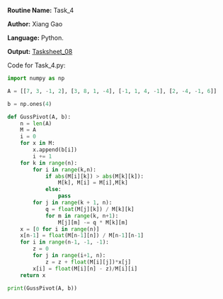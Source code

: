 **Routine Name:** Task_4

**Author:** Xiang Gao 

**Language:** Python.

**Output:** [Tasksheet_08](https://github.com/GoByMark/math4610/blob/main/Homework_Tasks/Tasksheet_08/Tasksheet%2008.pdf)

Code for Task_4.py:  
```Python
import numpy as np

A = [[7, 3, -1, 2], [3, 8, 1, -4], [-1, 1, 4, -1], [2, -4, -1, 6]]

b = np.ones(4)

def GussPivot(A, b):
    n = len(A)
    M = A
    i = 0
    for x in M:
        x.append(b[i])
        i += 1
    for k in range(n):
        for i in range(k,n):
            if abs(M[i][k]) > abs(M[k][k]):
                M[k], M[i] = M[i],M[k]
            else:
                pass
        for j in range(k + 1, n):
            q = float(M[j][k]) / M[k][k]
            for m in range(k, n+1):
                M[j][m] -= q * M[k][m]
    x = [0 for i in range(n)]
    x[n-1] = float(M[n-1][n]) / M[n-1][n-1]
    for i in range(n-1, -1, -1):
        z = 0
        for j in range(i+1, n):
            z = z + float(M[i][j])*x[j]
        x[i] = float(M[i][n] - z)/M[i][i]
    return x

print(GussPivot(A, b))
```
